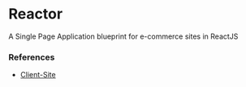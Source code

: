 # Reactor
A Single Page Application blueprint for e-commerce sites in ReactJS 

### References

- [Client-Site](https://www.oliverwicks.com/category/custom-suits?gad_source=1&gbraid=0AAAAADR5STzN3T3I7mvsRPmEMujRYkc3o)
